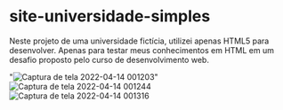 # site-universidade-simples

Neste projeto de uma universidade fictícia, utilizei apenas HTML5 para desenvolver. Apenas para testar meus conhecimentos em HTML em um desafio proposto pelo curso de desenvolvimento web.

"![Captura de tela 2022-04-14 001203](https://user-images.githubusercontent.com/98609056/163306411-0c539229-67ea-4892-829f-08bdc7f9f296.png)"
![Captura de tela 2022-04-14 001244](https://user-images.githubusercontent.com/98609056/163306878-040b1bbe-baae-4f1d-b2be-6dc216e4af74.png)
![Captura de tela 2022-04-14 001316](https://user-images.githubusercontent.com/98609056/163306959-79ffe957-cf60-4ef9-be0f-5172d0c65cf8.png)
